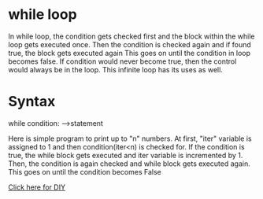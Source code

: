 # while loop

In while loop, the condition gets checked first and the block within the while loop gets executed once. Then the condition is checked again and if found true, the block gets executed again
This goes on until the condition in loop becomes false. If condition would never become true, then the control would always be in the loop. This infinite loop has its uses as well.

# Syntax
while condition:
-->statement

Here is simple program to print up to "n" numbers. At first, "iter" variable is assigned to 1 and then condition(iter<n) is checked for. If the condition is true, the while block gets
executed and iter variable is incremented by 1. Then, the condition is again checked and while block gets executed again. This goes on until the condition becomes False

[Click here for DIY](https://github.com/pythoncoder100/practice/blob/master/while_loop.ipynb)

